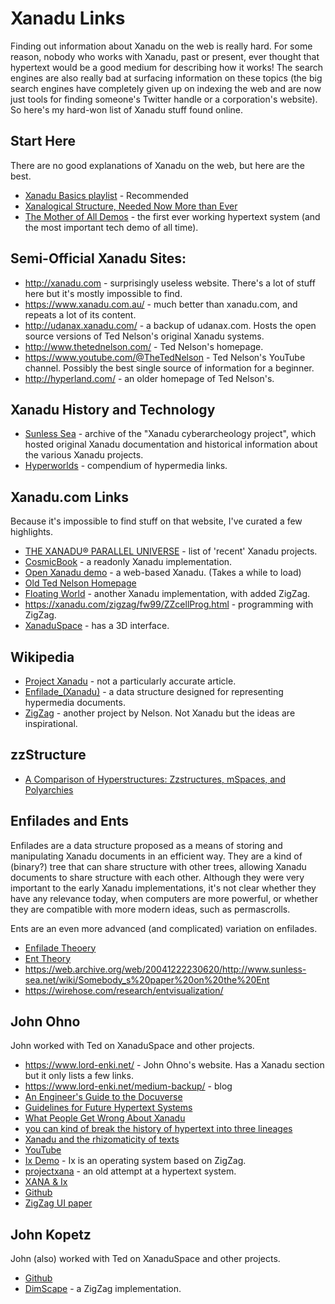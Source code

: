 # Xanadu Links

Finding out information about Xanadu on the web is really hard. For some reason, nobody who works with Xanadu, past or present, ever thought that hypertext would be a good medium for describing how it works! The search engines are also really bad at surfacing information on these topics (the big search engines have completely given up on indexing the web and are now just tools for finding someone's Twitter handle or a corporation's website). So here's my hard-won list of Xanadu stuff found online.

## Start Here

There are no good explanations of Xanadu on the web, but here are the best.

 - [Xanadu Basics playlist](https://www.youtube.com/watch?v=hMKy52Intac&list=PL_VPHE35-pxem4YDQVsvfdlxu1lLZXGDW) - Recommended
 - [Xanalogical Structure, Needed Now More than Ever](https://www.xanadu.com.au/ted/XUsurvey/xuDation.html)
 - [The Mother of All Demos](https://www.youtube.com/watch?v=yJDv-zdhzMY) - the first ever working hypertext system (and the most important tech demo of all time).

## Semi-Official Xanadu Sites:

 - http://xanadu.com - surprisingly useless website. There's a lot of stuff here but it's mostly impossible to find.
 - https://www.xanadu.com.au/ - much better than xanadu.com, and repeats a lot of its content.
 - http://udanax.xanadu.com/ - a backup of udanax.com. Hosts the open source versions of Ted Nelson's original Xanadu systems.
 - http://www.thetednelson.com/ - Ted Nelson's homepage.
 - https://www.youtube.com/@TheTedNelson - Ted Nelson's YouTube channel. Possibly the best single source of information for a beginner.
 - http://hyperland.com/ - an older homepage of Ted Nelson's.

## Xanadu History and Technology
 - [Sunless Sea](https://web.archive.org/web/20111015115904/http://www.sunless-sea.net/wiki2) - archive of the "Xanadu cyberarcheology project", which hosted original Xanadu documentation and historical information about the various Xanadu projects.
 - [Hyperworlds](http://hyperworlds.org/) - compendium of hypermedia links.

## Xanadu.com Links

Because it's impossible to find stuff on that website, I've curated a few highlights.

 - [THE XANADU® PARALLEL UNIVERSE](https://xanadu.com/xUniverse-D6) - list of 'recent' Xanadu projects.
 - [CosmicBook](https://xanadu.com/cosmicbook/index.html) - a readonly Xanadu implementation.
 - [Open Xanadu demo](https://www.xanadu.com/xanademos/MoeJusteOrigins.html) - a web-based Xanadu. (Takes a while to load)
 - [Old Ted Nelson Homepage](https://xanadu.com.au/ted/)
 - [Floating World](https://xanadu.com/zigzag/fw99/) - another Xanadu implementation, with added ZigZag.
 - https://xanadu.com/zigzag/fw99/ZZcellProg.html -  programming with ZigZag.
 - [XanaduSpace](https://xanadu.com/xuspViewer.html) - has a 3D interface.

## Wikipedia
 - [Project Xanadu](https://en.wikipedia.org/wiki/Project_Xanadu) - not a particularly accurate article.
 - [Enfilade_(Xanadu)](https://en.wikipedia.org/wiki/Enfilade_(Xanadu)) - a data structure designed for representing hypermedia documents.
 - [ZigZag](https://en.wikipedia.org/wiki/ZigZag_(software)) - another project by Nelson. Not Xanadu but the ideas are inspirational.

## zzStructure
 - [A Comparison of Hyperstructures: Zzstructures, mSpaces, and Polyarchies](https://www.dgp.toronto.edu/papers/mmcguffin_HT2004.pdf)

## Enfilades and Ents

Enfilades are a data structure proposed as a means of storing and manipulating Xanadu documents in an efficient way. They are a kind of (binary?) tree that can share structure with other trees, allowing Xanadu documents to share structure with each other. Although they were very important to the early Xanadu implementations, it's not clear whether they have any relevance today, when computers are more powerful, or whether they are compatible with more modern ideas, such as permascrolls.

Ents are an even more advanced (and complicated) variation on enfilades.

 - [Enfilade Theoery](https://web.archive.org/web/20050119024940/http://www.sunless-sea.net/wiki/Definitions/EnfiladeTheory)
 - [Ent Theory](https://web.archive.org/web/20050119024837/http://www.sunless-sea.net/wiki/Definitions/EntTheory)
 - https://web.archive.org/web/20041222230620/http://www.sunless-sea.net/wiki/Somebody_s%20paper%20on%20the%20Ent
 - https://wirehose.com/research/entvisualization/


## John Ohno

John worked with Ted on XanaduSpace and other projects.

 - https://www.lord-enki.net/ - John Ohno's website. Has a Xanadu section but it only lists a few links.
 - https://www.lord-enki.net/medium-backup/ - blog
 - [An Engineer's Guide to the Docuverse](https://hackernoon.com/an-engineers-guide-to-the-docuverse-d080cdbb73a6)
 - [Guidelines for Future Hypertext Systems](https://hackernoon.com/guidelines-for-future-hypertext-systems-647b6a10f7dd)
 - [What People Get Wrong About Xanadu](https://www.lord-enki.net/medium-backup/2018-04-16_What-people-get-wrong-about-Xanadu-3e7503e49b0f.html)
 - [you can kind of break the history of hypertext into three lineages](https://www.lord-enki.net/medium-backup/2021-04-20_you-can-kind-of-break-the-history-of-hypertext-into-three-lineages--with-different-lenses--a0432407bf34.html)
 - [Xanadu and the rhizomaticity of texts](https://www.lord-enki.net/medium-backup/2019-01-01_Xanadu-and-the-rhizomaticity-of-texts-271e33585875.html)
 - [YouTube](https://www.youtube.com/@JohnOhno)
 - [Ix Demo](https://www.youtube.com/watch?v=4oUuJe81IKM) -  Ix is an operating system based on ZigZag.
 - [projectxana](https://github.com/enkiv2/projectxana) - an old attempt at a hypertext system.
 - [XANA & Ix](https://www.lord-enki.net/medium-backup/2018-06-25_XANA---iX--A-history---post-mortem-of-two-small-operating-system-projects-18dfbbf01703.html)
 - [Github](https://github.com/enkiv2)
 - [ZigZag UI paper](https://www.lord-enki.net/ZigZagProject.pdf)

## John Kopetz

John (also) worked with Ted on XanaduSpace and other projects.

 - [Github](https://github.com/ccs4ever)
 - [DimScape](https://github.com/ccs4ever/Dimscape) - a ZigZag implementation.
  
